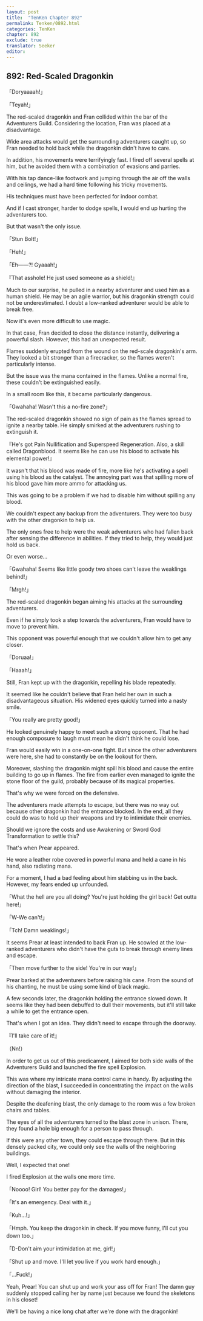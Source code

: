 ```yaml
---
layout: post
title:  "TenKen Chapter 892"
permalink: Tenken/0892.html
categories: TenKen
chapter: 892
exclude: true
translator: Seeker
editor: 
---
```

<h2>892: Red-Scaled Dragonkin</h2>

「Doryaaaah!」

「Teyah!」

The red-scaled dragonkin and Fran collided within the bar of the Adventurers Guild. Considering the location, Fran was placed at a disadvantage.

Wide area attacks would get the surrounding adventurers caught up, so Fran needed to hold back while the dragonkin didn't have to care.

In addition, his movements were terrifyingly fast. I fired off several spells at him, but he avoided them with a combination of evasions and parries.

With his tap dance-like footwork and jumping through the air off the walls and ceilings, we had a hard time following his tricky movements.

His techniques must have been perfected for indoor combat.

And if I cast stronger, harder to dodge spells, I would end up hurting the adventurers too.

But that wasn't the only issue.

「Stun Bolt!」

「Heh!」

「Eh――?! Gyaaah!」

『That asshole! He just used someone as a shield!』

Much to our surprise, he pulled in a nearby adventurer and used him as a human shield. He may be an agile warrior, but his dragonkin strength could not be underestimated. I doubt a low-ranked adventurer would be able to break free.

Now it's even more difficult to use magic.

In that case, Fran decided to close the distance instantly, delivering a powerful slash. However, this had an unexpected result.

Flames suddenly erupted from the wound on the red-scale dragonkin's arm. They looked a bit stronger than a firecracker, so the flames weren't particularly intense.

But the issue was the mana contained in the flames. Unlike a normal fire, these couldn't be extinguished easily.

In a small room like this, it became particularly dangerous.

「Gwahaha! Wasn't this a no-fire zone?」

The red-scaled dragonkin showed no sign of pain as the flames spread to ignite a nearby table. He simply smirked at the adventurers rushing to extinguish it.

『He's got Pain Nullification and Superspeed Regeneration. Also, a skill called Dragonblood. It seems like he can use his blood to activate his elemental power!』

It wasn't that his blood was made of fire, more like he's activating a spell using his blood as the catalyst. The annoying part was that spilling more of his blood gave him more ammo for attacking us.

This was going to be a problem if we had to disable him without spilling any blood.

We couldn't expect any backup from the adventurers. They were too busy with the other dragonkin to help us.

The only ones free to help were the weak adventurers who had fallen back after sensing the difference in abilities. If they tried to help, they would just hold us back.

Or even worse...

「Gwahaha! Seems like little goody two shoes can't leave the weaklings behind!」

「Mrgh!」

The red-scaled dragonkin began aiming his attacks at the surrounding adventurers.

Even if he simply took a step towards the adventurers, Fran would have to move to prevent him.

This opponent was powerful enough that we couldn't allow him to get any closer.

「Doruaa!」

「Haaah!」

Still, Fran kept up with the dragonkin, repelling his blade repeatedly.

It seemed like he couldn't believe that Fran held her own in such a disadvantageous situation. His widened eyes quickly turned into a nasty smile.

「You really are pretty good!」

He looked genuinely happy to meet such a strong opponent. That he had enough composure to laugh must mean he didn't think he could lose.

Fran would easily win in a one-on-one fight. But since the other adventurers were here, she had to constantly be on the lookout for them.

Moreover, slashing the dragonkin might spill his blood and cause the entire building to go up in flames. The fire from earlier even managed to ignite the stone floor of the guild, probably because of its magical properties.

That's why we were forced on the defensive.

The adventurers made attempts to escape, but there was no way out because other dragonkin had the entrance blocked. In the end, all they could do was to hold up their weapons and try to intimidate their enemies.

Should we ignore the costs and use Awakening or Sword God Transformation to settle this?

That's when Prear appeared.

He wore a leather robe covered in powerful mana and held a cane in his hand, also radiating mana.

For a moment, I had a bad feeling about him stabbing us in the back. However, my fears ended up unfounded.

「What the hell are you all doing? You're just holding the girl back! Get outta here!」

「W-We can't!」

「Tch! Damn weaklings!」

It seems Prear at least intended to back Fran up. He scowled at the low-ranked adventurers who didn't have the guts to break through enemy lines and escape.

「Then move further to the side! You're in our way!」

Prear barked at the adventurers before raising his cane. From the sound of his chanting, he must be using some kind of black magic.

A few seconds later, the dragonkin holding the entrance slowed down. It seems like they had been debuffed to dull their movements, but it'll still take a while to get the entrance open.

That's when I got an idea. They didn't need to escape through the doorway.

『I'll take care of it!』

（Nn!）

In order to get us out of this predicament, I aimed for both side walls of the Adventurers Guild and launched the fire spell Explosion.

This was where my intricate mana control came in handy. By adjusting the direction of the blast, I succeeded in concentrating the impact on the walls without damaging the interior.

Despite the deafening blast, the only damage to the room was a few broken chairs and tables.

The eyes of all the adventurers turned to the blast zone in unison. There, they found a hole big enough for a person to pass through.

If this were any other town, they could escape through there. But in this densely packed city, we could only see the walls of the neighboring buildings.

Well, I expected that one!

I fired Explosion at the walls one more time.

「Noooo! Girl! You better pay for the damages!」

「It's an emergency. Deal with it.」

「Kuh...!」

「Hmph. You keep the dragonkin in check. If you move funny, I'll cut you down too.」

「D-Don't aim your intimidation at me, girl!」

「Shut up and move. I'll let you live if you work hard enough.」

「...Fuck!」

Yeah, Prear! You can shut up and work your ass off for Fran! The damn guy suddenly stopped calling her by name just because we found the skeletons in his closet!

We'll be having a nice long chat after we're done with the dragonkin!




